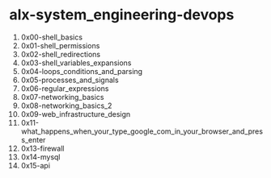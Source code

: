 # alx-system_engineering-devops
1. 0x00-shell_basics
2. 0x01-shell_permissions
3. 0x02-shell_redirections
4. 0x03-shell_variables_expansions
5. 0x04-loops_conditions_and_parsing
6. 0x05-processes_and_signals
7. 0x06-regular_expressions
8. 0x07-networking_basics
9. 0x08-networking_basics_2
10. 0x09-web_infrastructure_design
11. 0x11-what_happens_when_your_type_google_com_in_your_browser_and_press_enter
12. 0x13-firewall
13. 0x14-mysql
14. 0x15-api
